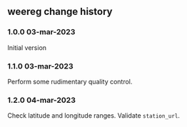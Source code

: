 weereg change history
--------------------

### 1.0.0 03-mar-2023

Initial version

### 1.1.0 03-mar-2023

Perform some rudimentary quality control.

### 1.2.0 04-mar-2023

Check latitude and longitude ranges.
Validate `station_url`.

